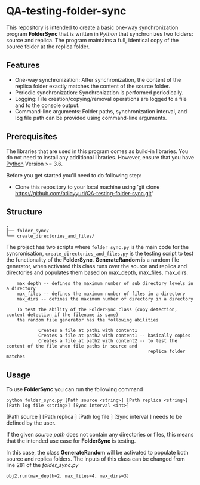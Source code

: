 # QA-testing-folder-sync

This repository is intended to create a basic one-way synchronization program **FolderSync** that is written in *Python* that synchronizes two folders: source and replica. 
The program maintains a full, identical copy of the source folder at the replica folder.

## Features

- One-way synchronization: After synchronization, the content of the replica folder exactly matches the content of the source folder.
- Periodic synchronization: Synchronization is performed periodically.
- Logging: File creation/copying/removal operations are logged to a file and to the console output.
- Command-line arguments: Folder paths, synchronization interval, and log file path can be provided using command-line arguments.

## Prerequisites

The libraries that are used in this program comes as build-in libraries. You do not need to install any additional libraries. However, ensure that you have [Python](https://www.python.org/downloads/) Version >= 3.6.

Before you get started you'll need to do following step:

- Clone this repository to your local machine using 'git clone https://github.com/atilayyuri/QA-testing-folder-sync.git'

## Structure

```
.
├── folder_sync/
└── create_directories_and_files/

```

The project has two scripts where ```folder_sync.py``` is the main code for the syncronisation, ```create_directories_and_files.py``` is the testing script to test the functionality of the **FolderSync**. **GenerateRandom** is a random file generator, when activated this class runs over the source and replica and directories and populates them based on max_depth, max_files, max_dirs.
    
```
    max_depth -- defines the maximum number of sub directory levels in a directory
    max_files -- defines the maximum number of files in a directory
    max_dirs -- defines the maximum number of directory in a directory

    To test the ability of the FolderSync class (copy detection, content detection if the filename is same)
    the random file generator has the following abilities

            Creates a file at path1 with content1
            Creates a file at path2 with content1 -- basically copies
            Creates a file at path2 with content2 -- to test the content of the file when file paths in source and
                                                     replica folder matches
```                                               

## Usage

To use **FolderSync** you can run the following command

```
python folder_sync.py [Path source <string>] [Path replica <string>] [Path log file <string>] [Sync interval <int>]
```

[Path source <string>] [Path replica <string>] [Path log file <string>] [Sync interval <int>] needs to be defined by the user.

If the given *source path* does not contain any directories or files, this means that the intended use case for **FolderSync** is testing. 

In this case, the class **GenerateRandom** will be activated to populate both source and replica folders. The inputs of this class can be changed from line 281 of the *folder_sync.py*

```
obj2.run(max_depth=2, max_files=4, max_dirs=3)
```
 













